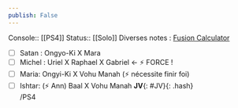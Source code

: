 ```yaml
---
publish: False
---
```

Console:: [[PS4]]
Status:: [[Solo]]
Diverses notes :
[Fusion Calculator](https://chinhodado.github.io/persona5_calculator/indexRoyal.html#/list)
- [ ] Satan : Ongyo-Ki X Mara
- [ ] Michel : Uriel X Raphael X Gabriel ← ⚡ FORCE !
- [ ] Maria: Ongyi-Ki X Vohu Manah (⚡ nécessite finir foi)
- [ ] Ishtar: (⚡ Ann) Baal X Vohu Manah
**JV**{: #JV}{: .hash}  
/PS4